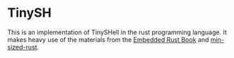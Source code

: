 # TinySH

This is an implementation of TinySHell in the rust programming language.
It makes heavy use of the materials from the [Embedded Rust Book](https://docs.rust-embedded.org/book/)
and [min-sized-rust](https://github.com/johnthagen/min-sized-rust).
